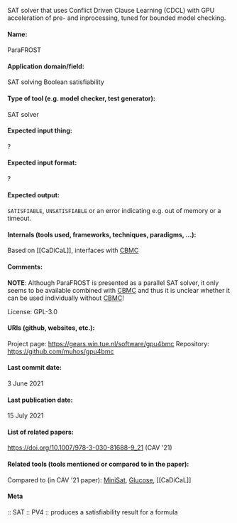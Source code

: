 SAT solver that uses Conflict Driven Clause Learning (CDCL) with GPU acceleration of pre- and inprocessing, tuned for bounded model checking.

#### Name:
ParaFROST

#### Application domain/field:
SAT solving
Boolean satisfiability

#### Type of tool (e.g. model checker, test generator):
SAT solver

#### Expected input thing:
?

#### Expected input format:
?

#### Expected output:
`SATISFIABLE`, `UNSATISFIABLE` or an error indicating e.g. out of memory or a timeout.

#### Internals (tools used, frameworks, techniques, paradigms, ...):
Based on [[CaDiCaL]], interfaces with [CBMC](../../Checkers/CBMC.md)

#### Comments:
**NOTE**: Although ParaFROST is presented as a parallel SAT solver, it only seems to be available combined with [CBMC](../../Checkers/CBMC.md) and thus it is unclear whether it can be used individually without [CBMC](../../Checkers/CBMC.md)!

License: GPL-3.0

#### URIs (github, websites, etc.):
Project page: https://gears.win.tue.nl/software/gpu4bmc
Repository: https://github.com/muhos/gpu4bmc

#### Last commit date:
3 June 2021

#### Last publication date:
15 July 2021

#### List of related papers:
https://doi.org/10.1007/978-3-030-81688-9_21 (CAV '21)

#### Related tools (tools mentioned or compared to in the paper):
Compared to (in CAV '21 paper): [MiniSat](MiniSat.md), [Glucose](Glucose.md), [[CaDiCaL]]

#### Meta
:: SAT
:: PV4 :: produces a satisfiability result for a formula